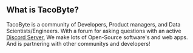 ## What is TacoByte?
TacoByte is a community of Developers, Product managers, and Data Scientists/Engineers. With a forum for asking questions with an active [Discord Server.](https://discord.gg/y8wy8r2n6v)
We make lots of Open-Source software's and web apps. And is partnering with other communitys and developers!
